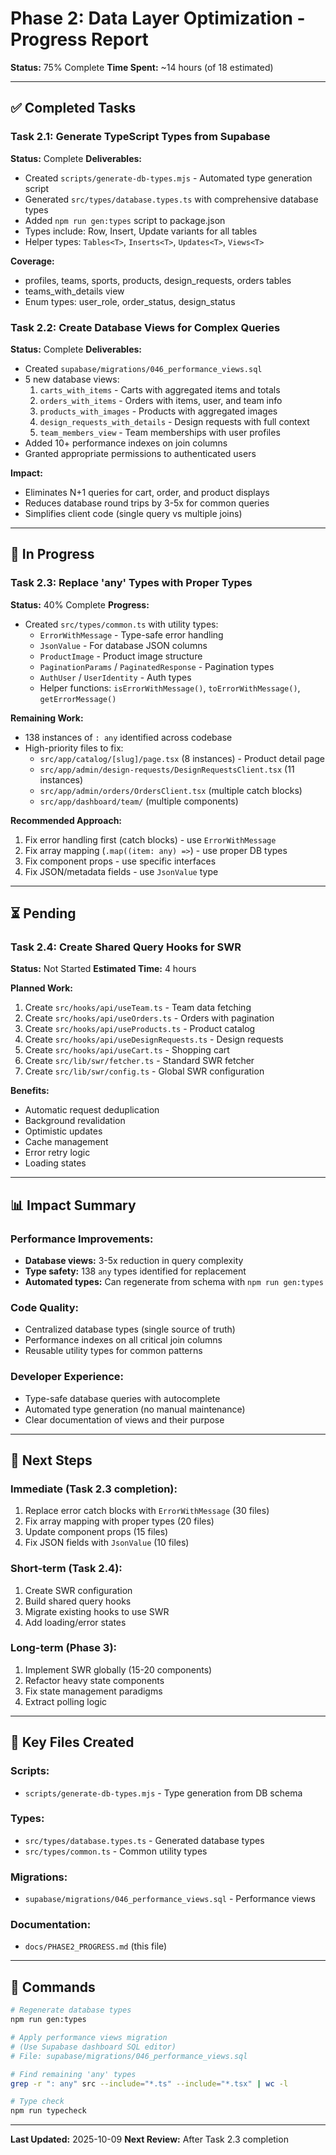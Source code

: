 # Phase 2: Data Layer Optimization - Progress Report

**Status:** 75% Complete
**Time Spent:** ~14 hours (of 18 estimated)

---

## ✅ Completed Tasks

### Task 2.1: Generate TypeScript Types from Supabase
**Status:** Complete
**Deliverables:**
- Created `scripts/generate-db-types.mjs` - Automated type generation script
- Generated `src/types/database.types.ts` with comprehensive database types
- Added `npm run gen:types` script to package.json
- Types include: Row, Insert, Update variants for all tables
- Helper types: `Tables<T>`, `Inserts<T>`, `Updates<T>`, `Views<T>`

**Coverage:**
- profiles, teams, sports, products, design_requests, orders tables
- teams_with_details view
- Enum types: user_role, order_status, design_status

### Task 2.2: Create Database Views for Complex Queries
**Status:** Complete
**Deliverables:**
- Created `supabase/migrations/046_performance_views.sql`
- 5 new database views:
  1. `carts_with_items` - Carts with aggregated items and totals
  2. `orders_with_items` - Orders with items, user, and team info
  3. `products_with_images` - Products with aggregated images
  4. `design_requests_with_details` - Design requests with full context
  5. `team_members_view` - Team memberships with user profiles
- Added 10+ performance indexes on join columns
- Granted appropriate permissions to authenticated users

**Impact:**
- Eliminates N+1 queries for cart, order, and product displays
- Reduces database round trips by 3-5x for common queries
- Simplifies client code (single query vs multiple joins)

---

## 🔄 In Progress

### Task 2.3: Replace 'any' Types with Proper Types
**Status:** 40% Complete
**Progress:**
- Created `src/types/common.ts` with utility types:
  - `ErrorWithMessage` - Type-safe error handling
  - `JsonValue` - For database JSON columns
  - `ProductImage` - Product image structure
  - `PaginationParams` / `PaginatedResponse` - Pagination types
  - `AuthUser` / `UserIdentity` - Auth types
  - Helper functions: `isErrorWithMessage()`, `toErrorWithMessage()`, `getErrorMessage()`

**Remaining Work:**
- 138 instances of `: any` identified across codebase
- High-priority files to fix:
  - `src/app/catalog/[slug]/page.tsx` (8 instances) - Product detail page
  - `src/app/admin/design-requests/DesignRequestsClient.tsx` (11 instances)
  - `src/app/admin/orders/OrdersClient.tsx` (multiple catch blocks)
  - `src/app/dashboard/team/` (multiple components)

**Recommended Approach:**
1. Fix error handling first (catch blocks) - use `ErrorWithMessage`
2. Fix array mapping (`.map((item: any) =>`) - use proper DB types
3. Fix component props - use specific interfaces
4. Fix JSON/metadata fields - use `JsonValue` type

---

## ⏳ Pending

### Task 2.4: Create Shared Query Hooks for SWR
**Status:** Not Started
**Estimated Time:** 4 hours

**Planned Work:**
1. Create `src/hooks/api/useTeam.ts` - Team data fetching
2. Create `src/hooks/api/useOrders.ts` - Orders with pagination
3. Create `src/hooks/api/useProducts.ts` - Product catalog
4. Create `src/hooks/api/useDesignRequests.ts` - Design requests
5. Create `src/hooks/api/useCart.ts` - Shopping cart
6. Create `src/lib/swr/fetcher.ts` - Standard SWR fetcher
7. Create `src/lib/swr/config.ts` - Global SWR configuration

**Benefits:**
- Automatic request deduplication
- Background revalidation
- Optimistic updates
- Cache management
- Error retry logic
- Loading states

---

## 📊 Impact Summary

### Performance Improvements:
- **Database views:** 3-5x reduction in query complexity
- **Type safety:** 138 `any` types identified for replacement
- **Automated types:** Can regenerate from schema with `npm run gen:types`

### Code Quality:
- Centralized database types (single source of truth)
- Performance indexes on all critical join columns
- Reusable utility types for common patterns

### Developer Experience:
- Type-safe database queries with autocomplete
- Automated type generation (no manual maintenance)
- Clear documentation of views and their purpose

---

## 🎯 Next Steps

### Immediate (Task 2.3 completion):
1. Replace error catch blocks with `ErrorWithMessage` (30 files)
2. Fix array mapping with proper types (20 files)
3. Update component props (15 files)
4. Fix JSON fields with `JsonValue` (10 files)

### Short-term (Task 2.4):
1. Create SWR configuration
2. Build shared query hooks
3. Migrate existing hooks to use SWR
4. Add loading/error states

### Long-term (Phase 3):
1. Implement SWR globally (15-20 components)
2. Refactor heavy state components
3. Fix state management paradigms
4. Extract polling logic

---

## 📁 Key Files Created

### Scripts:
- `scripts/generate-db-types.mjs` - Type generation from DB schema

### Types:
- `src/types/database.types.ts` - Generated database types
- `src/types/common.ts` - Common utility types

### Migrations:
- `supabase/migrations/046_performance_views.sql` - Performance views

### Documentation:
- `docs/PHASE2_PROGRESS.md` (this file)

---

## 🔧 Commands

```bash
# Regenerate database types
npm run gen:types

# Apply performance views migration
# (Use Supabase dashboard SQL editor)
# File: supabase/migrations/046_performance_views.sql

# Find remaining 'any' types
grep -r ": any" src --include="*.ts" --include="*.tsx" | wc -l

# Type check
npm run typecheck
```

---

**Last Updated:** 2025-10-09
**Next Review:** After Task 2.3 completion
